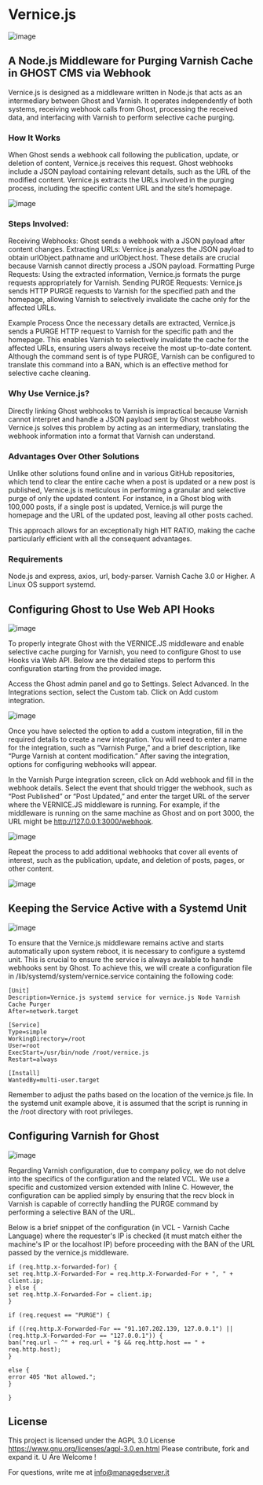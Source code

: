 # Vernice.js


![image](https://github.com/MarcoMarcoaldi/Vernice.js/assets/113010551/201b5358-8719-4df0-8c6f-34953a62ff9e)


## A Node.js Middleware for Purging Varnish Cache in GHOST CMS via Webhook

Vernice.js is designed as a middleware written in Node.js that acts as an intermediary between Ghost and Varnish. It operates independently of both systems, receiving webhook calls from Ghost, processing the received data, and interfacing with Varnish to perform selective cache purging.

### How It Works
When Ghost sends a webhook call following the publication, update, or deletion of content, Vernice.js receives this request. Ghost webhooks include a JSON payload containing relevant details, such as the URL of the modified content. Vernice.js extracts the URLs involved in the purging process, including the specific content URL and the site’s homepage.

![image](https://github.com/MarcoMarcoaldi/Vernice.js/assets/113010551/1432c947-f4cc-443e-b807-46d6d3ad8df0)


### Steps Involved:
Receiving Webhooks: Ghost sends a webhook with a JSON payload after content changes.
Extracting URLs: Vernice.js analyzes the JSON payload to obtain urlObject.pathname and urlObject.host. These details are crucial because Varnish cannot directly process a JSON payload.
Formatting Purge Requests: Using the extracted information, Vernice.js formats the purge requests appropriately for Varnish.
Sending PURGE Requests: Vernice.js sends HTTP PURGE requests to Varnish for the specified path and the homepage, allowing Varnish to selectively invalidate the cache only for the affected URLs.

Example Process
Once the necessary details are extracted, Vernice.js sends a PURGE HTTP request to Varnish for the specific path and the homepage. This enables Varnish to selectively invalidate the cache for the affected URLs, ensuring users always receive the most up-to-date content. Although the command sent is of type PURGE, Varnish can be configured to translate this command into a BAN, which is an effective method for selective cache cleaning.

### Why Use Vernice.js?
Directly linking Ghost webhooks to Varnish is impractical because Varnish cannot interpret and handle a JSON payload sent by Ghost webhooks. Vernice.js solves this problem by acting as an intermediary, translating the webhook information into a format that Varnish can understand.

### Advantages Over Other Solutions
Unlike other solutions found online and in various GitHub repositories, which tend to clear the entire cache when a post is updated or a new post is published, Vernice.js is meticulous in performing a granular and selective purge of only the updated content. For instance, in a Ghost blog with 100,000 posts, if a single post is updated, Vernice.js will purge the homepage and the URL of the updated post, leaving all other posts cached.

This approach allows for an exceptionally high HIT RATIO, making the cache particularly efficient with all the consequent advantages.

### Requirements
Node.js and express, axios, url, body-parser. Varnish Cache 3.0 or Higher. A Linux OS support systemd.

## Configuring Ghost to Use Web API Hooks
![image](https://github.com/MarcoMarcoaldi/Vernice.js/assets/113010551/875103a9-d14a-4bea-99b1-53109d4a2fc7)

To properly integrate Ghost with the VERNICE.JS middleware and enable selective cache purging for Varnish, you need to configure Ghost to use Hooks via Web API. Below are the detailed steps to perform this configuration starting from the provided image.

Access the Ghost admin panel and go to Settings.
Select Advanced.
In the Integrations section, select the Custom tab.
Click on Add custom integration.

![image](https://github.com/MarcoMarcoaldi/Vernice.js/assets/113010551/216079cf-38d2-4a3f-872b-e9a9b3333e3d)

Once you have selected the option to add a custom integration, fill in the required details to create a new integration. You will need to enter a name for the integration, such as “Varnish Purge,” and a brief description, like “Purge Varnish at content modification.” After saving the integration, options for configuring webhooks will appear.

In the Varnish Purge integration screen, click on Add webhook and fill in the webhook details. Select the event that should trigger the webhook, such as “Post Published” or “Post Updated,” and enter the target URL of the server where the VERNICE.JS middleware is running. For example, if the middleware is running on the same machine as Ghost and on port 3000, the URL might be http://127.0.0.1:3000/webhook.

![image](https://github.com/MarcoMarcoaldi/Vernice.js/assets/113010551/7d02dfe4-4cd9-4d83-8d8f-e6b7234f8342)

Repeat the process to add additional webhooks that cover all events of interest, such as the publication, update, and deletion of posts, pages, or other content.

![image](https://github.com/MarcoMarcoaldi/Vernice.js/assets/113010551/bd2b4abf-c09d-4fc4-867a-190c2ad090c7)

## Keeping the Service Active with a Systemd Unit
![image](https://github.com/MarcoMarcoaldi/Vernice.js/assets/113010551/c8befd5f-c0d8-4c0d-99f1-a8735e590b3b)

To ensure that the Vernice.js middleware remains active and starts automatically upon system reboot, it is necessary to configure a systemd unit. This is crucial to ensure the service is always available to handle webhooks sent by Ghost. To achieve this, we will create a configuration file in /lib/systemd/system/vernice.service containing the following code:

```systemd
[Unit]
Description=Vernice.js systemd service for vernice.js Node Varnish Cache Purger
After=network.target
 
[Service]
Type=simple
WorkingDirectory=/root
User=root
ExecStart=/usr/bin/node /root/vernice.js
Restart=always
 
[Install]
WantedBy=multi-user.target
```

Remember to adjust the paths based on the location of the vernice.js file. In the systemd unit example above, it is assumed that the script is running in the /root directory with root privileges.

## Configuring Varnish for Ghost
![image](https://github.com/MarcoMarcoaldi/Vernice.js/assets/113010551/e6adc4a2-14fd-4f92-833d-b072c4b2d59c)

Regarding Varnish configuration, due to company policy, we do not delve into the specifics of the configuration and the related VCL. We use a specific and customized version extended with Inline C. However, the configuration can be applied simply by ensuring that the recv block in Varnish is capable of correctly handling the PURGE command by performing a selective BAN of the URL.

Below is a brief snippet of the configuration (in VCL - Varnish Cache Language) where the requester's IP is checked (it must match either the machine's IP or the localhost IP) before proceeding with the BAN of the URL passed by the vernice.js middleware.
```vcl
if (req.http.x-forwarded-for) {
set req.http.X-Forwarded-For = req.http.X-Forwarded-For + ", " + client.ip;
} else {
set req.http.X-Forwarded-For = client.ip;
}
 
if (req.request == "PURGE") {
 
if ((req.http.X-Forwarded-For == "91.107.202.139, 127.0.0.1") || (req.http.X-Forwarded-For == "127.0.0.1")) {
ban("req.url ~ ^" + req.url + "$ && req.http.host == " + req.http.host);
}
 
else {
error 405 "Not allowed.";
}
 
}
```
## License
This project is licensed under the AGPL 3.0 License https://www.gnu.org/licenses/agpl-3.0.en.html
Please contribute, fork and expand it. U Are Welcome !

For questions, write me at info@managedserver.it


